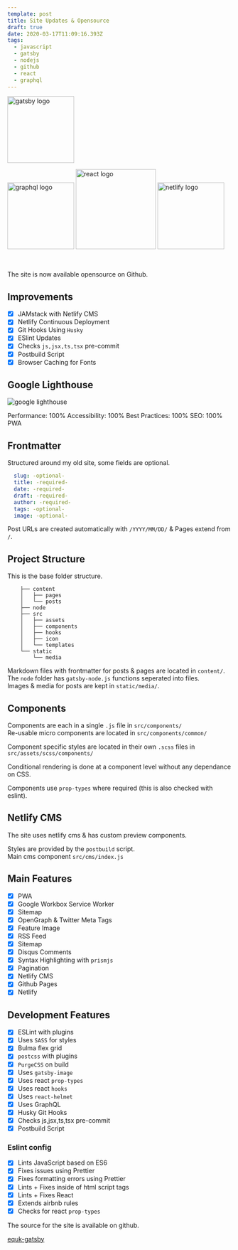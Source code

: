 ```yaml
---
template: post
title: Site Updates & Opensource
draft: true
date: 2020-03-17T11:09:16.393Z
tags:
  - javascript
  - gatsby
  - nodejs
  - github
  - react
  - graphql
---
```

<p class="text-center"><img src="/media/logos/gatsby.svg" alt="gatsby logo" width="150px" class="inline"></p>
<p class="text-center"><img src="/media/logos/graphql.svg" alt="graphql logo" width="150px" class="inline"> <img src="/media/logos/reactsq.svg" alt="react logo" width="180px" class="inline"> <img src="/media/logos/netlify.svg" alt="netlify logo" width="150px" class="inline"></p>

<br />


The site is now available opensource on Github.

## Improvements

- [x] JAMstack with Netlify CMS
- [x] Netlify Continuous Deployment
- [x] Git Hooks Using `Husky`
- [x] ESlint Updates
- [x] Checks `js,jsx,ts,tsx` pre-commit
- [x] Postbuild Script
- [x] Browser Caching for Fonts

## Google Lighthouse

<p class="text-center"><img src="/media/images/equk_lighthouse.png" alt="google lighthouse"></p>

<p class="text-center">Performance: 100%    Accessibility: 100%     Best Practices: 100%    SEO: 100%   PWA</p>

## Frontmatter

Structured around my old site, some fields are optional.

```yaml
  slug: -optional-
  title: -required-
  date: -required-
  draft: -required-
  author: -required-
  tags: -optional-
  image: -optional-
```

Post URLs are created automatically with `/YYYY/MM/DD/` & Pages extend from `/`.

## Project Structure

This is the base folder structure.

```
    ├── content
    │   ├── pages
    │   └── posts
    ├── node
    ├── src
    │   ├── assets
    │   ├── components
    │   ├── hooks
    │   ├── icon
    │   └── templates
    └── static
        └── media
```

Markdown files with frontmatter for posts & pages are located in `content/`.<br />
The `node` folder has `gatsby-node.js` functions seperated into files.<br />
Images & media for posts are kept in `static/media/`.

## Components

Components are each in a single `.js` file in `src/components/`<br/>
Re-usable micro components are located in `src/components/common/`

Component specific styles are located in their own `.scss` files in `src/assets/scss/components/`

Conditional rendering is done at a component level without any dependance on CSS.

Components use `prop-types` where required (this is also checked with eslint).

## Netlify CMS

The site uses netlify cms & has custom preview components.

Styles are provided by the `postbuild` script.<br />
Main cms component `src/cms/index.js`


## Main Features

- [x] PWA
- [x] Google Workbox Service Worker
- [x] Sitemap
- [x] OpenGraph & Twitter Meta Tags
- [x] Feature Image
- [x] RSS Feed
- [x] Sitemap
- [x] Disqus Comments
- [x] Syntax Highlighting with `prismjs`
- [x] Pagination
- [x] Netlify CMS
- [x] Github Pages
- [x] Netlify

## Development Features

- [x] ESLint with plugins
- [x] Uses `SASS` for styles
- [x] Bulma flex grid
- [x] `postcss` with plugins
- [x] `PurgeCSS` on build
- [x] Uses `gatsby-image`
- [x] Uses react `prop-types`
- [x] Uses react `hooks`
- [x] Uses `react-helmet`
- [x] Uses GraphQL
- [x] Husky Git Hooks
- [x] Checks js,jsx,ts,tsx pre-commit
- [x] Postbuild Script

### Eslint config

- [x] Lints JavaScript based on ES6
- [x] Fixes issues using Prettier
- [x] Fixes formatting errors using Prettier
- [x] Lints + Fixes inside of html script tags
- [x] Lints + Fixes React
- [x] Extends airbnb rules
- [x] Checks for react `prop-types`

The source for the site is available on github.

<a class="github" href="https://github.com/equk/" aria-label="View on GitHub" target="_blank" rel="noopener noreferrer"><i class="fa fa-github"></i> equk-gatsby</a>